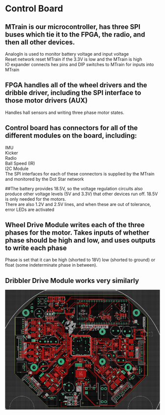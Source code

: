 # Control Board

## MTrain is our microcontroller, has three SPI buses which tie it to the FPGA, the radio, and then all other devices. 
AnalogIn is used to monitor battery voltage and input voltage  
Reset network reset MTrain if the 3.3V is low and the MTrain is high  
IO expander connects hex pins and DIP switches to MTrain for inputs into MTrain

## FPGA handles all of the wheel drivers and the dribble driver, including the SPI interface to those motor drivers (AUX)
Handles hall sensors and writing three phase motor states.

## Control board has connectors for all of the different modules on the board, including:
IMU  
Kicker  
Radio  
Ball Speed (IR)  
I2C Module  
The SPI interfaces for each of these connectors is supplied by the MTrain and monitored by the Dot Star network

##The battery provides 18.5V, so the voltage regulation circuits also produce other voltage levels (5V and 3.3V) that other devices run off.
18.5V is only needed for the motors.  
There are also 1.2V and 2.5V lines, and when these are out of tolerance, error LEDs are activated

## Wheel Drive Module writes each of the three phases for the motor. Takes inputs of whether phase should be high and low, and uses outputs to write each phase
Phase is set that it can be high (shorted to 18V) low (shorted to ground) or float (some indeterminate phase in between).
## Dribbler Drive Module works very similarly
![Control Board](./control.png)
